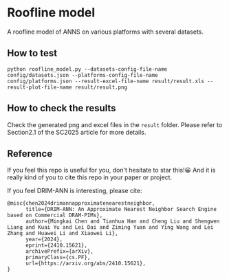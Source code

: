 # Roofline model
A roofline model of ANNS on various platforms with several datasets.
## How to test
```
python roofline_model.py --datasets-config-file-name config/datasets.json --platforms-config-file-name config/platforms.json --result-excel-file-name result/result.xls --result-plot-file-name result/result.png
```
## How to check the results
Check the generated png and excel files in the `result` folder. Please refer to Section2.1 of the SC2025 article for more details.
## Reference
If you feel this repo is useful for you, don't hesitate to star this!😀 And it is really kind of you to cite this repo in your paper or project.

If you feel DRIM-ANN is interesting, please cite:

```
@misc{chen2024drimannapproximatenearestneighbor,
      title={DRIM-ANN: An Approximate Nearest Neighbor Search Engine based on Commercial DRAM-PIMs}, 
      author={Mingkai Chen and Tianhua Han and Cheng Liu and Shengwen Liang and Kuai Yu and Lei Dai and Ziming Yuan and Ying Wang and Lei Zhang and Huawei Li and Xiaowei Li},
      year={2024},
      eprint={2410.15621},
      archivePrefix={arXiv},
      primaryClass={cs.PF},
      url={https://arxiv.org/abs/2410.15621}, 
}
```

